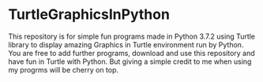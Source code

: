 # TurtleGraphicsInPython
This repository is for simple fun programs made in Python 3.7.2 using Turtle library to display amazing Graphics in Turtle environment run by Python. You are free to add further programs, download and use this repository and have fun in Turtle with Python. But giving a simple credit to me when using my progrms will be cherry on top.
